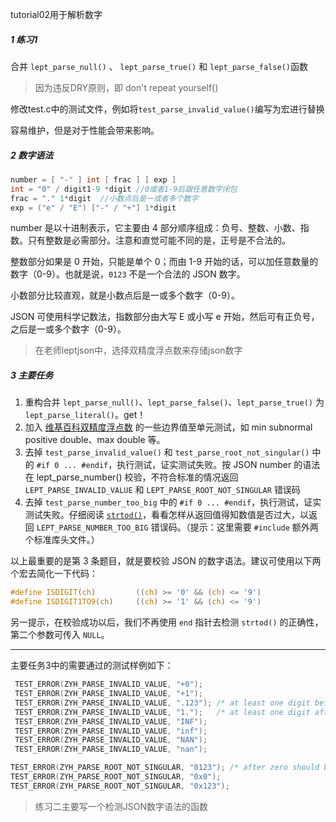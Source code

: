 tutorial02用于解析数字

##### 1 练习1

合并 `lept_parse_null()` 、 `lept_parse_true()` 和 `lept_parse_false()`函数

>因为违反DRY原则，即 don't repeat yourself()

修改test.c中的测试文件，例如将`test_parse_invalid_value()`编写为宏进行替换

容易维护，但是对于性能会带来影响。



##### 2 数字语法

```c++
number = [ "-" ] int [ frac ] [ exp ]	
int = "0" / digit1-9 *digit	//0或者1-9后跟任意数字闭包
frac = "." 1*digit	//小数点后是一或者多个数字
exp = ("e" / "E") ["-" / "+"] 1*digit
```

number 是以十进制表示，它主要由 4 部分顺序组成：负号、整数、小数、指数。只有整数是必需部分。注意和直觉可能不同的是，正号是不合法的。

整数部分如果是 0 开始，只能是单个 0；而由 1-9 开始的话，可以加任意数量的数字（0-9）。也就是说，`0123` 不是一个合法的 JSON 数字。

小数部分比较直观，就是小数点后是一或多个数字（0-9）。

JSON 可使用科学记数法，指数部分由大写 E 或小写 e 开始，然后可有正负号，之后是一或多个数字（0-9）。

>在老师leptjson中，选择双精度浮点数来存储json数字



##### 3 主要任务

1. 重构合并 `lept_parse_null()`、`lept_parse_false()`、`lept_parse_true()` 为 `lept_parse_literal()`。get！
2. 加入 [维基百科双精度浮点数](https://en.wikipedia.org/wiki/Double-precision_floating-point_format#Double-precision_examples) 的一些边界值至单元测试，如 min subnormal positive double、max double 等。
3. 去掉 `test_parse_invalid_value()` 和 `test_parse_root_not_singular()` 中的 `#if 0 ... #endif`，执行测试，证实测试失败。按 JSON number 的语法在 lept_parse_number() 校验，不符合标准的情况返回 `LEPT_PARSE_INVALID_VALUE` 和 `LEPT_PARSE_ROOT_NOT_SINGULAR` 错误码
4. 去掉 `test_parse_number_too_big` 中的 `#if 0 ... #endif`，执行测试，证实测试失败。仔细阅读 [`strtod()`](https://en.cppreference.com/w/c/string/byte/strtof)，看看怎样从返回值得知数值是否过大，以返回 `LEPT_PARSE_NUMBER_TOO_BIG` 错误码。（提示：这里需要 `#include` 额外两个标准库头文件。）

以上最重要的是第 3 条题目，就是要校验 JSON 的数字语法。建议可使用以下两个宏去简化一下代码：

~~~c
#define ISDIGIT(ch)         ((ch) >= '0' && (ch) <= '9')
#define ISDIGIT1TO9(ch)     ((ch) >= '1' && (ch) <= '9')
~~~

另一提示，在校验成功以后，我们不再使用 `end` 指针去检测 `strtod()` 的正确性，第二个参数可传入 `NULL`。

---

主要任务3中的需要通过的测试样例如下：

```c++
 TEST_ERROR(ZYH_PARSE_INVALID_VALUE, "+0");
 TEST_ERROR(ZYH_PARSE_INVALID_VALUE, "+1");
 TEST_ERROR(ZYH_PARSE_INVALID_VALUE, ".123"); /* at least one digit before '.' */
 TEST_ERROR(ZYH_PARSE_INVALID_VALUE, "1.");   /* at least one digit after '.' */
 TEST_ERROR(ZYH_PARSE_INVALID_VALUE, "INF");
 TEST_ERROR(ZYH_PARSE_INVALID_VALUE, "inf");
 TEST_ERROR(ZYH_PARSE_INVALID_VALUE, "NAN");
 TEST_ERROR(ZYH_PARSE_INVALID_VALUE, "nan");

TEST_ERROR(ZYH_PARSE_ROOT_NOT_SINGULAR, "0123"); /* after zero should be '.' , 'E' , 'e' or nothing */
TEST_ERROR(ZYH_PARSE_ROOT_NOT_SINGULAR, "0x0");
TEST_ERROR(ZYH_PARSE_ROOT_NOT_SINGULAR, "0x123");
```

>练习二主要写一个检测JSON数字语法的函数
